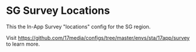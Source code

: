 # SG Survey Locations
This the In-App Survey "locations" config for the SG region.

Visit https://github.com/17media/configs/tree/master/envs/sta/17app/survey to learn more.

